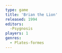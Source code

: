 ```yaml
---
type: game
title: 'Brian the Lion'
released: 1994
editors: 
  -Psygnosis
players: 1
genres:
  - Plates-formes
---
```

